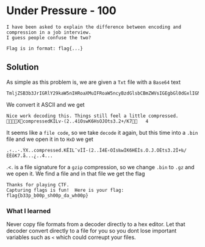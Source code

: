 # Under Pressure - 100
```
I have been asked to explain the difference between encoding and compression in a job interview. 
I guess people confuse the two?

Flag is in format: flag{...}
```

## Solution

As simple as this problem is, we are given a `Txt` file with a `Base64` text
```
TmljZSB3b3JrIGRlY29kaW5nIHRoaXMuIFRoaW5ncyBzdGlsbCBmZWVsIGEgbGl0dGxlIGNvbXByZXNzZWQuCh+LCAi3Dt1YAANjb21wcmVzc2VkAEvLSUyvds7PLSgyLi7ONMiLT8xziXfNSzZIycxzj08MSo1PyXRzMy4yziuJL8nI9Es3reUCABG/Ca00AAAA
```
We convert it ASCII and we get
```
Nice work decoding this. Things still feel a little compressed.
XcompressedKILv-(2..4ȋOswK6HsOJOts3.2+/K7	4
```
It seems like a `file code`, so we take `decode` it again, but this time into a `.bin` file and we open it in to `HxD` we get
```
.‹..·.ÝX..compressed.KËIL¯vÎÏ-(2..Î4È‹OÌs‰wÍK6HÉÌs.O.J.OÉts3.2Î+‰/ÉÈôK7.å...¿..4...
```
.<. is a file signature for a `gzip` compression, so we change `.bin` to `.gz` and we open it.
We find a file and in that file we get the flag
```
Thanks for playing CTF.  
Capturing flags is fun!  Here is your flag:  flag{b33p_b00p_sh00p_da_wh00p}
```

### What I learned 

Never copy file formats from a decoder directly to a hex editor.
Let that decoder convert directly to a file for you so you dont lose important variables such as `<` which could correupt your files.
